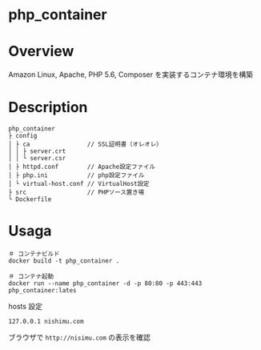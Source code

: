 # php_container

# Overview

Amazon Linux, Apache, PHP 5.6, Composer を実装するコンテナ環境を構築

# Description

```
php_container
├ config
│ ├ ca                // SSL証明書（オレオレ）
│ │ ├ server.crt
│ │ └ server.csr
│ ├ httpd.conf        // Apache設定ファイル
│ ├ php.ini           // php設定ファイル
│ └ virtual-host.conf // VirtualHost設定
├ src                 // PHPソース置き場
└ Dockerfile
```

# Usaga

```
＃ コンテナビルド
docker build -t php_container .

＃ コンテナ起動
docker run --name php_container -d -p 80:80 -p 443:443 php_container:lates
```

hosts 設定

```
127.0.0.1 nishimu.com
```

ブラウザで `http://nisimu.com` の表示を確認
